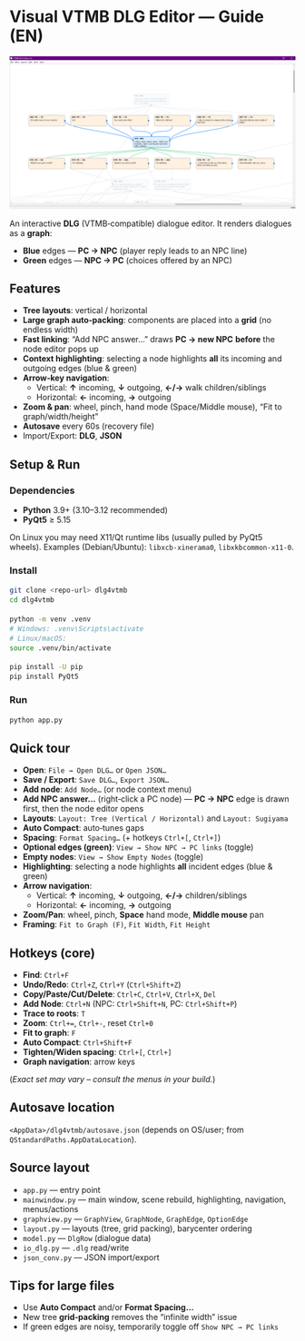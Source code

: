 # Visual VTMB DLG Editor — Guide (EN)

![Demo Screenshot](demo.png)

An interactive **DLG** (VTMB‑compatible) dialogue editor. It renders dialogues as a **graph**:
- **Blue** edges — **PC → NPC** (player reply leads to an NPC line)
- **Green** edges — **NPC → PC** (choices offered by an NPC)

## Features
- **Tree layouts**: vertical / horizontal
- **Large graph auto‑packing**: components are placed into a **grid** (no endless width)
- **Fast linking**: “Add NPC answer…” draws **PC → new NPC** **before** the node editor pops up
- **Context highlighting**: selecting a node highlights **all** its incoming and outgoing edges (blue & green)
- **Arrow‑key navigation**:
  - Vertical: **↑** incoming, **↓** outgoing, **←/→** walk children/siblings
  - Horizontal: **←** incoming, **→** outgoing
- **Zoom & pan**: wheel, pinch, hand mode (Space/Middle mouse), “Fit to graph/width/height”
- **Autosave** every 60s (recovery file)
- Import/Export: **DLG**, **JSON**

## Setup & Run

### Dependencies
- **Python** 3.9+ (3.10–3.12 recommended)
- **PyQt5** ≥ 5.15

On Linux you may need X11/Qt runtime libs (usually pulled by PyQt5 wheels). Examples (Debian/Ubuntu): `libxcb-xinerama0`, `libxkbcommon-x11-0`.

### Install
```bash
git clone <repo-url> dlg4vtmb
cd dlg4vtmb

python -m venv .venv
# Windows: .venv\Scripts\activate
# Linux/macOS:
source .venv/bin/activate

pip install -U pip
pip install PyQt5

```

### Run
```bash
python app.py
```

## Quick tour

- **Open**: `File → Open DLG…` or `Open JSON…`
- **Save / Export**: `Save DLG…`, `Export JSON…`
- **Add node**: `Add Node…` (or node context menu)
- **Add NPC answer…** (right‑click a PC node) — **PC → NPC** edge is drawn first, then the node editor opens
- **Layouts**: `Layout: Tree (Vertical / Horizontal)` and `Layout: Sugiyama`
- **Auto Compact**: auto‑tunes gaps
- **Spacing**: `Format Spacing…` (+ hotkeys `Ctrl+[`, `Ctrl+]`)
- **Optional edges (green)**: `View → Show NPC → PC links` (toggle)
- **Empty nodes**: `View → Show Empty Nodes` (toggle)
- **Highlighting**: selecting a node highlights **all** incident edges (blue & green)
- **Arrow navigation**:
  - Vertical: **↑** incoming, **↓** outgoing, **←/→** children/siblings
  - Horizontal: **←** incoming, **→** outgoing
- **Zoom/Pan**: wheel, pinch, **Space** hand mode, **Middle mouse** pan
- **Framing**: `Fit to Graph (F)`, `Fit Width`, `Fit Height`

## Hotkeys (core)
- **Find**: `Ctrl+F`
- **Undo/Redo**: `Ctrl+Z`, `Ctrl+Y` (`Ctrl+Shift+Z`)
- **Copy/Paste/Cut/Delete**: `Ctrl+C`, `Ctrl+V`, `Ctrl+X`, `Del`
- **Add Node**: `Ctrl+N` (NPC: `Ctrl+Shift+N`, PC: `Ctrl+Shift+P`)
- **Trace to roots**: `T`
- **Zoom**: `Ctrl+=`, `Ctrl+-`, reset `Ctrl+0`
- **Fit to graph**: `F`
- **Auto Compact**: `Ctrl+Shift+F`
- **Tighten/Widen spacing**: `Ctrl+[`, `Ctrl+]`
- **Graph navigation**: arrow keys

(*Exact set may vary – consult the menus in your build.*)

## Autosave location
`<AppData>/dlg4vtmb/autosave.json` (depends on OS/user; from `QStandardPaths.AppDataLocation`).

## Source layout
- `app.py` — entry point
- `mainwindow.py` — main window, scene rebuild, highlighting, navigation, menus/actions
- `graphview.py` — `GraphView`, `GraphNode`, `GraphEdge`, `OptionEdge`
- `layout.py` — layouts (tree, grid packing), barycenter ordering
- `model.py` — `DlgRow` (dialogue data)
- `io_dlg.py` — `.dlg` read/write
- `json_conv.py` — JSON import/export

## Tips for large files
- Use **Auto Compact** and/or **Format Spacing…**
- New tree **grid‑packing** removes the “infinite width” issue
- If green edges are noisy, temporarily toggle off `Show NPC → PC links`

